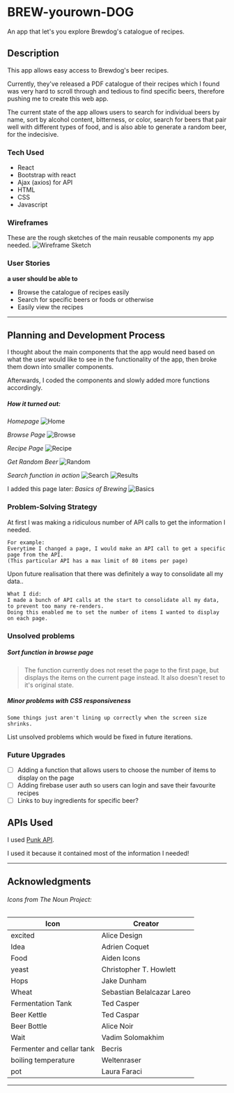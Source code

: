 # BREW-yourown-DOG

An app that let's you explore Brewdog's catalogue of recipes.

## Description

This app allows easy access to Brewdog's beer recipes.

Currently, they've released a PDF catalogue of their recipes which I found was very hard to scroll through and tedious to find specific beers, therefore pushing me to create this web app.

The current state of the app allows users to search for individual beers by name, sort by alcohol content, bitterness, or color, search for beers that pair well with different types of food, and is also able to generate a random beer, for the indecisive.

### Tech Used

* React
* Bootstrap with react
* Ajax (axios) for API
* HTML
* CSS
* Javascript


### Wireframes

These are the rough sketches of the main reusable components my app needed.
![Wireframe Sketch](/userstory/wireframes.jpg)

### User Stories

**a user should be able to**
* Browse the catalogue of recipes easily
* Search for specific beers or foods or otherwise
* Easily view the recipes

---

## Planning and Development Process

I thought about the main components that the app would need based on what the user would like to see in the functionality of the app, then broke them down into smaller components.

Afterwards, I coded the components and slowly added more functions accordingly.

##### How it turned out:
_Homepage_
![Home](/userstory/home.png)

_Browse Page_
![Browse](/userstory/sort.png)

_Recipe Page_
![Recipe](/userstory/beerrecipe.png)

_Get Random Beer_
![Random](/userstory/randombeer.png)

_Search function in action_
![Search](/userstory/search.png)
![Results](/userstory/searchres.png)

I added this page later:
_Basics of Brewing_
![Basics](/userstory/basics.png)

### Problem-Solving Strategy

At first I was making a ridiculous number of API calls to get the information I needed.
```
For example:
Everytime I changed a page, I would make an API call to get a specific page from the API.
(This particular API has a max limit of 80 items per page)
```
Upon future realisation that there was definitely a way to consolidate all my data..
```
What I did:
I made a bunch of API calls at the start to consolidate all my data, to prevent too many re-renders.
Doing this enabled me to set the number of items I wanted to display on each page.
```

### Unsolved problems

##### Sort function in browse page

>The function currently does not reset the page to the first page, but displays the items on the current page instead.
>It also doesn't reset to it's original state.

##### Minor problems with CSS responsiveness
```
Some things just aren't lining up correctly when the screen size shrinks.
```

List unsolved problems which would be fixed in future iterations.

### Future Upgrades

- [ ] Adding a function that allows users to choose the number of items to display on the page
- [ ] Adding firebase user auth so users can login and save their favourite recipes
- [ ] Links to buy ingredients for specific beer?

## APIs Used

I used [Punk API](https://punkapi.com/).

I used it because it contained most of the information I needed!

---

## Acknowledgments
###### Icons from The Noun Project:
Icon | Creator
--------- | ---------
excited | Alice Design
Idea | Adrien Coquet
Food | Aiden Icons
yeast | Christopher T. Howlett
Hops | Jake Dunham
Wheat | Sebastian Belalcazar Lareo
Fermentation Tank | Ted Casper
Beer Kettle | Ted Caspar
Beer Bottle | Alice Noir
Wait | Vadim Solomakhim
Fermenter and cellar tank | Becris
boiling temperature | Weltenraser
pot | Laura Faraci

---
